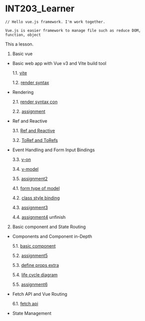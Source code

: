# INT203_Learner

```
// Hello vue.js framework. I'm work together.

Vue.js is easier framework to manage file such as reduce DOM, function, object

```

This a lesson.

1. Basic vue

  - Basic web app with Vue v3 and Vite build tool

    1.1. [vite](https://github.com/sahathat/INT203_Learner/tree/main/1/1-1/vite/hi-vite)

    1.2. [render syntax](https://github.com/sahathat/INT203_Learner/tree/main/1/1-2/render-syntax)

  - Rendering
    
    2.1. [render syntax con](https://github.com/sahathat/INT203_Learner/tree/main/2/lab/render-syntax-continue)

    2.2. [assignment](https://github.com/sahathat/INT203_Learner/tree/main/2/assignment)

  - Ref and Reactive
    
    3.1. [Ref and Reactive](https://github.com/sahathat/INT203_Learner/tree/main/3/3-1/ref-reactive)

    3.2. [ToRef and ToRefs](https://github.com/sahathat/INT203_Learner/tree/main/3/3-1/ref-reactive#reactive-to-ref-object)

  - Event Handling and Form Input Bindings
    
    3.3. [v-on](https://github.com/sahathat/INT203_Learner/tree/main/3/3-2/event)

    3.4. [v-model](https://github.com/sahathat/INT203_Learner/tree/main/3/3-3/form-input)
    
    3.5. [assignment2](https://github.com/sahathat/INT203_Learner/tree/main/3/assignment/2/note-list)

    4.1. [form type of model](https://github.com/sahathat/INT203_Learner/tree/main/3/3-3/form-type)

    4.2. [class style binding](https://github.com/sahathat/INT203_Learner/tree/main/3/3-4/class-binding)

    4.3. [assignment3](https://github.com/sahathat/INT203_Learner/tree/main/3/assignment/3/shopping-mail)

    4.4. [assignment4](https://github.com/sahathat/INT203_Learner/tree/main/3/assignment/4/contract) unfinish
   
2. Basic component and State Routing

  - Components and Component in-Depth
   
    5.1. [basic component](https://github.com/sahathat/INT203_Learner/tree/main/4/4-1/hello-component)

    5.2. [assignment5](https://github.com/sahathat/INT203_Learner/tree/main/4/assignment/5/github_account)

    5.3. [define props extra](https://github.com/sahathat/INT203_Learner/tree/main/4/4-2/hello-props)
    
    5.4. [life cycle diagram](https://github.com/sahathat/INT203_Learner/tree/main/4/4-3/life-cycle-test)
    
    5.5. [assignment6](https://github.com/sahathat/INT203_Learner/tree/main/4/assignment/6/multiply-table)
  
  - Fetch API and Vue Routing

    6.1. [fetch api](https://github.com/sahathat/INT203_Learner/tree/main/5/5-1/hellofetch)

  - State Management

